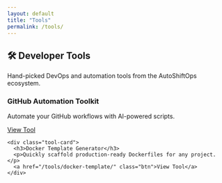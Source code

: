 ```yaml
---
layout: default
title: "Tools"
permalink: /tools/
---
```


<section class="page-section">
  <h1>🛠️ Developer Tools</h1>
  <p>Hand-picked DevOps and automation tools from the AutoShiftOps ecosystem.</p>

  <div class="tool-grid">
    <div class="tool-card">
      <h3>GitHub Automation Toolkit</h3>
      <p>Automate your GitHub workflows with AI-powered scripts.</p>
      <a href="/tools/github-automation/" class="btn">View Tool</a>
    </div>

    <div class="tool-card">
      <h3>Docker Template Generator</h3>
      <p>Quickly scaffold production-ready Dockerfiles for any project.</p>
      <a href="/tools/docker-template/" class="btn">View Tool</a>
    </div>
  </div>
</section>
